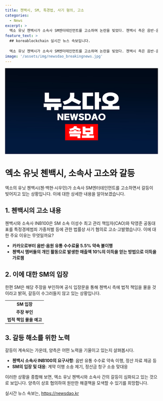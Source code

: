 ```yaml
---
title: 첸백시, SM, 특경법, 사기 혐의, 고소
categories:
  - News
excerpt: >
  엑소 유닛 첸백시가 소속사 SM엔터테인먼트를 고소하며 논란을 빚었다. 첸백시 측은 음반·음원 유통 수수료율 약속을 어기고 매출액 10% 이득을 빼앗겼다고 주장하며 법적 대응을 이끌고 있다. SM은 전속계약 유효성을 강조하며 첸백시 측에 법적 책임을 물을 것이라 밝혔다. 양측은 상대방에 대한 소송을 제기하고 상대방의 소송에 대응하는 등 갈등과 법적 공방이 계속되고 있다.
feature_text: >
  ## koreablockchain 실시간 뉴스 속보입니다.

  엑소 유닛 첸백시가 소속사 SM엔터테인먼트를 고소하며 논란을 빚었다. 첸백시 측은 음반·음원 유통 수수료율 약속을 어기고 매출액 10% 이득을 빼앗겼다고 주장하며 법적 대응을 이끌고 있다. SM은 전속계약 유효성을 강조하며 첸백시 측에 법적 책임을 물을 것이라 밝혔다. 양측은 상대방에 대한 소송을 제기하고 상대방의 소송에 대응하는 등 갈등과 법적 공방이 계속되고 있다.
image: '/assets/img/newsdao_breakingnews.jpg'
---
```


<p><img src="/assets/img/newsdao_breakingnews.jpg" alt="koreablockchain 속보" /></p>

<h1>엑소 유닛 첸백시, 소속사 고소와 갈등</h1>

<p data-ke-size="size16">엑소의 유닛 첸백시(첸·백현·시우민)가 소속사 SM엔터테인먼트를 고소하면서 갈등이 빚어지고 있는 상황입니다. 이에 대한 상세한 내용을 알아보겠습니다.</p>

<h2 data-ke-size="size26">1. 첸백시의 고소 내용</h2>

<p data-ke-size="size16">첸백시와 소속사 INB100은 SM 소속 이성수 최고 관리 책임자(CAO)와 탁영준 공동대표를 특정경제범죄 가중처벌 등에 관한 법률상 사기 혐의로 고소·고발했습니다. 이에 대한 주요 이유는 무엇일까요?</p>

<ul>
    <li><b>카카오로부터 음반·음원 유통 수수료율 5.5% 약속 불이행</b></li>
    <li><b>첸백시 멤버들의 개인 활동으로 발생한 매출액 10%의 이득을 얻는 방법으로 이득을 가로챔</b></li>
</ul>

<h2 data-ke-size="size26">2. 이에 대한 SM의 입장</h2>

<p data-ke-size="size16">한편 SM은 해당 주장을 부인하며 공식 입장문을 통해 첸백시 측에 법적 책임을 물을 것이라고 밝혀, 갈등이 수그러들지 않고 있는 상황입니다.</p>

<table>
    <tr>
        <td style="text-align: center; height: 17px;"><b>SM 입장</b></td>
    </tr>
    <tr>
        <td style="text-align: center; height: 17px;"><b>주장 부인</b></td>
    </tr>
    <tr>
        <td style="text-align: center; height: 17px;"><b>법적 책임 물을 예고</b></td>
    </tr>
</table>

<h2 data-ke-size="size26">3. 갈등 해소를 위한 노력</h2>

<p data-ke-size="size16">갈등이 계속되는 가운데, 양측은 어떤 노력을 기울이고 있는지 살펴봅시다.</p>

<ul>
    <li><b>첸백시 소속사 INB100의 요구사항</b>: 음반 유통 수수료 약속 이행, 정산 자료 제공 등</li>
    <li><b>SM의 입장 및 대응</b>: 계약 이행 소송 제기, 정산금 청구 소송 맞대응</li>
</ul>

<p data-ke-size="size16">이러한 상황을 종합해 보면, 엑소 유닛 첸백시와 소속사 간의 갈등이 심화되고 있는 것으로 보입니다. 양측이 상호 협의하여 원만한 해결책을 모색할 수 있기를 희망합니다.</p>
실시간 뉴스 속보는, <a href="https://newsdao.kr" rel="dofollow">https://newsdao.kr</a>


